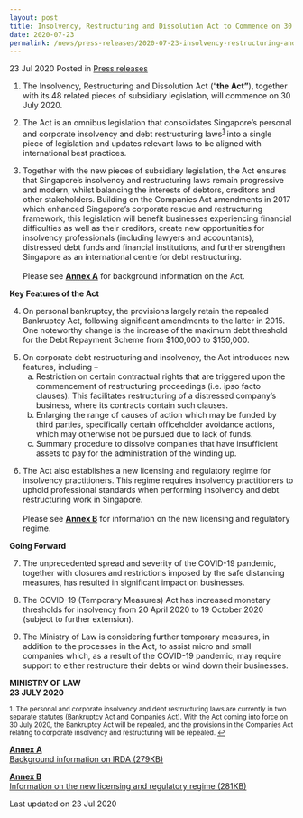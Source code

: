 ```yaml
---
layout: post
title: Insolvency, Restructuring and Dissolution Act to Commence on 30 July 2020
date: 2020-07-23
permalink: /news/press-releases/2020-07-23-insolvency-restructuring-and-dissolution-act-commencement
---
```


23 Jul 2020 Posted in [Press releases](/news/press-releases)

<ol start="1">
  <li>The Insolvency, Restructuring and Dissolution Act (“<b>the Act”</b>), together with its 48 related pieces of subsidiary legislation, will commence on 30 July 2020.</li>
</ol>

<ol start="2">
<li>The Act is an omnibus legislation that consolidates Singapore’s personal and corporate insolvency and debt restructuring laws<sup><a href="#fn1" id="ref1">1</a></sup> into a single piece of legislation and updates relevant laws to be aligned with international best practices.</li>
</ol>

<ol start="3">
<li>Together with the new pieces of subsidiary legislation, the Act ensures that Singapore’s insolvency and restructuring laws remain progressive and modern, whilst balancing the interests of debtors, creditors and other stakeholders.  Building on the Companies Act amendments in 2017 which enhanced Singapore’s corporate rescue and restructuring framework, this legislation will benefit businesses experiencing financial difficulties as well as their creditors, create new opportunities for insolvency professionals (including lawyers and accountants), distressed debt funds and financial institutions, and further strengthen Singapore as an international centre for debt restructuring.</li>
<br>
  Please see <u><b>Annex A</b></u> for background information on the Act.
</ol>

**Key Features of the Act**

<ol start="4">
<li>On personal bankruptcy, the provisions largely retain the repealed Bankruptcy Act, following significant amendments to the latter in 2015. One noteworthy change is the increase of the maximum debt threshold for the Debt Repayment Scheme from $100,000 to $150,000.</li>
</ol>

<ol start="5">
<li>On corporate debt restructuring and insolvency, the Act introduces new features, including –
<br>
<ol style="list-style-type: lower-alpha">
<li>Restriction on certain contractual rights that are triggered upon the commencement of restructuring proceedings (i.e. ipso facto clauses). This facilitates restructuring of a distressed company’s business, where its contracts contain such clauses.</li>
<li>Enlarging the range of causes of action which may be funded by third parties, specifically certain officeholder avoidance actions, which may otherwise not be pursued due to lack of funds.</li>
<li>Summary procedure to dissolve companies that have insufficient assets to pay for the administration of the winding up.</li>
</ol>
</li></ol>

<ol start="6">
<li>The Act also establishes a new licensing and regulatory regime for insolvency practitioners. This regime requires insolvency practitioners to uphold professional standards when performing insolvency and debt restructuring work in Singapore.</li>
<br>
  Please see <u><b>Annex B</b></u> for information on the new licensing and regulatory regime. 
</ol>

**Going Forward**

<ol start="7">
<li>The unprecedented spread and severity of the COVID-19 pandemic, together with closures and restrictions imposed by the safe distancing measures, has resulted in significant impact on businesses.</li>
</ol>

<ol start="8">
<li>The COVID-19 (Temporary Measures) Act has increased monetary thresholds for insolvency from 20 April 2020 to 19 October 2020 (subject to further extension).</li>
</ol>

<ol start="9">
<li>The Ministry of Law is considering further temporary measures, in addition to the processes in the Act, to assist micro and small companies which, as a result of the COVID-19 pandemic, may require support to either restructure their debts or wind down their businesses.</li>
</ol>

**MINISTRY OF LAW**
<br>**23 JULY 2020**

<p><sup id="fn1">1. The personal and corporate insolvency and debt restructuring laws are currently in two separate statutes (Bankruptcy Act and Companies Act). With the Act coming into force on 30 July 2020, the Bankruptcy Act will be repealed, and the provisions in the Companies Act relating to corporate insolvency and restructuring will be repealed. <a href="#ref1" title="Jump back to footnote 1 in the text.">↩</a></sup></p>

**<u>Annex A</u>**
<br>
[Background information on IRDA (279KB)](/files/IRDA-Annex-A-Background.pdf)
<br>

**<u>Annex B</u>**
<br>
[Information on the new licensing and regulatory regime (281KB)](/files/IRDA-Annex-B-Licensing-Regime.pdf)
<br>

<p class="right-side-updated">Last updated on 23 Jul 2020</p>
